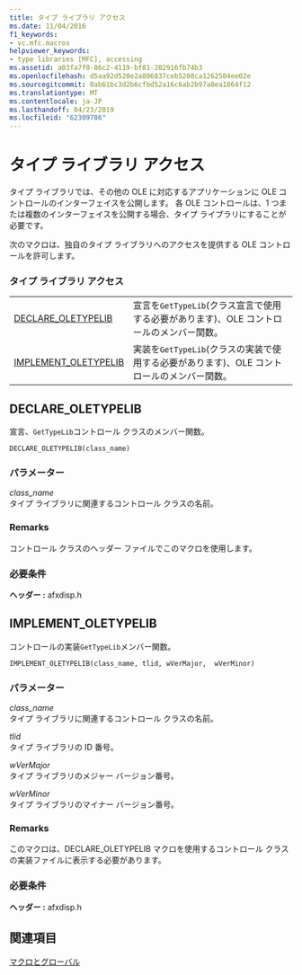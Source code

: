 ```yaml
---
title: タイプ ライブラリ アクセス
ms.date: 11/04/2016
f1_keywords:
- vc.mfc.macros
helpviewer_keywords:
- type libraries [MFC], accessing
ms.assetid: a03fa7f0-86c2-4119-bf81-202916fb74b3
ms.openlocfilehash: d5aa92d520e2a806837ceb5208ca1262504ee02e
ms.sourcegitcommit: 0ab61bc3d2b6cfbd52a16c6ab2b97a8ea1864f12
ms.translationtype: MT
ms.contentlocale: ja-JP
ms.lasthandoff: 04/23/2019
ms.locfileid: "62309786"
---
```

# <a name="type-library-access"></a>タイプ ライブラリ アクセス

タイプ ライブラリでは、その他の OLE に対応するアプリケーションに OLE コントロールのインターフェイスを公開します。 各 OLE コントロールは、1 つまたは複数のインターフェイスを公開する場合、タイプ ライブラリにすることが必要です。

次のマクロは、独自のタイプ ライブラリへのアクセスを提供する OLE コントロールを許可します。

### <a name="type-library-access"></a>タイプ ライブラリ アクセス

|||
|-|-|
|[DECLARE_OLETYPELIB](#declare_oletypelib)|宣言を`GetTypeLib`(クラス宣言で使用する必要があります)、OLE コントロールのメンバー関数。|
|[IMPLEMENT_OLETYPELIB](#implement_oletypelib)|実装を`GetTypeLib`(クラスの実装で使用する必要があります)、OLE コントロールのメンバー関数。|

##  <a name="declare_oletypelib"></a>  DECLARE_OLETYPELIB

宣言、`GetTypeLib`コントロール クラスのメンバー関数。

```
DECLARE_OLETYPELIB(class_name)
```

### <a name="parameters"></a>パラメーター

*class_name*<br/>
タイプ ライブラリに関連するコントロール クラスの名前。

### <a name="remarks"></a>Remarks

コントロール クラスのヘッダー ファイルでこのマクロを使用します。

### <a name="requirements"></a>必要条件

**ヘッダー :** afxdisp.h

##  <a name="implement_oletypelib"></a>  IMPLEMENT_OLETYPELIB

コントロールの実装`GetTypeLib`メンバー関数。

```
IMPLEMENT_OLETYPELIB(class_name, tlid, wVerMajor,  wVerMinor)
```

### <a name="parameters"></a>パラメーター

*class_name*<br/>
タイプ ライブラリに関連するコントロール クラスの名前。

*tlid*<br/>
タイプ ライブラリの ID 番号。

*wVerMajor*<br/>
タイプ ライブラリのメジャー バージョン番号。

*wVerMinor*<br/>
タイプ ライブラリのマイナー バージョン番号。

### <a name="remarks"></a>Remarks

このマクロは、DECLARE_OLETYPELIB マクロを使用するコントロール クラスの実装ファイルに表示する必要があります。

### <a name="requirements"></a>必要条件

**ヘッダー :** afxdisp.h

## <a name="see-also"></a>関連項目

[マクロとグローバル](../../mfc/reference/mfc-macros-and-globals.md)
